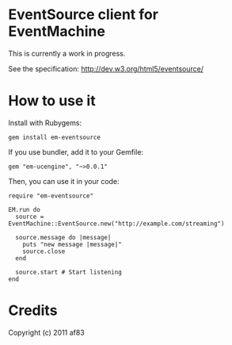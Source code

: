 # EventSource client for EventMachine

This is currently a work in progress.

See the specification: http://dev.w3.org/html5/eventsource/

# How to use it

Install with Rubygems:

    gem install em-eventsource

If you use bundler, add it to your Gemfile:

    gem "em-ucengine", "~>0.0.1"

Then, you can use it in your code:

    require "em-eventsource"

    EM.run do
      source = EventMachine::EventSource.new("http://example.com/streaming")

      source.message do |message|
        puts "new message |message|"
        source.close
      end

      source.start # Start listening
    end

# Credits

Copyright (c) 2011 af83
